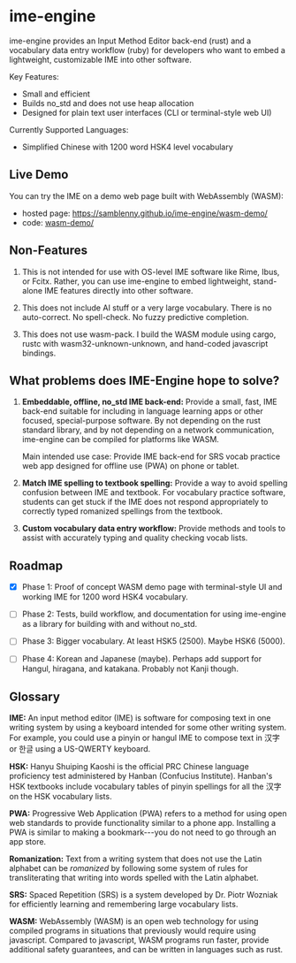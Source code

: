 # ime-engine

ime-engine provides an Input Method Editor back-end (rust) and a
vocabulary data entry workflow (ruby) for developers who want to embed a
lightweight, customizable IME into other software.

Key Features:
- Small and efficient
- Builds no_std and does not use heap allocation
- Designed for plain text user interfaces (CLI or terminal-style web UI)

Currently Supported Languages:
- Simplified Chinese with 1200 word HSK4 level vocabulary


## Live Demo

You can try the IME on a demo web page built with WebAssembly (WASM):
- hosted page: <https://samblenny.github.io/ime-engine/wasm-demo/>
- code: [wasm-demo/](wasm-demo/)


## Non-Features

1. This is not intended for use with OS-level IME software like Rime, Ibus,
   or Fcitx. Rather, you can use ime-engine to embed lightweight, stand-alone
   IME features directly into other software.

2. This does not include AI stuff or a very large vocabulary. There is no
   auto-correct. No spell-check. No fuzzy predictive completion.

3. This does not use wasm-pack. I build the WASM module using cargo, rustc with
   wasm32-unknown-unknown, and hand-coded javascript bindings.


## What problems does IME-Engine hope to solve?

1. **Embeddable, offline, no_std IME back-end:** Provide a small, fast, IME
   back-end suitable for including in language learning apps or other focused,
   special-purpose software. By not depending on the rust standard library, and
   by not depending on a network communication, ime-engine can be compiled for
   platforms like WASM.

   Main intended use case: Provide IME back-end for SRS vocab practice web app
   designed for offline use (PWA) on phone or tablet.

2. **Match IME spelling to textbook spelling:** Provide a way to avoid spelling
   confusion between IME and textbook. For vocabulary practice software,
   students can get stuck if the IME does not respond appropriately to
   correctly typed romanized spellings from the textbook.

3. **Custom vocabulary data entry workflow:** Provide methods and tools to
   assist with accurately typing and quality checking vocab lists.


## Roadmap

- [x] Phase 1: Proof of concept WASM demo page with terminal-style UI and
      working IME for 1200 word HSK4 vocabulary.
- [ ] Phase 2: Tests, build workflow, and documentation for using ime-engine as
      a library for building with and without no_std.
- [ ] Phase 3: Bigger vocabulary. At least HSK5 (2500). Maybe HSK6 (5000).
- [ ] Phase 4: Korean and Japanese (maybe). Perhaps add support for Hangul,
      hiragana, and katakana. Probably not Kanji though.


## Glossary

**IME:** An input method editor (IME) is software for composing text in one
writing system by using a keyboard intended for some other writing system. For
example, you could use a pinyin or hangul IME to compose text in 汉字 or 한글
using a US-QWERTY keyboard.

**HSK:** Hanyu Shuiping Kaoshi is the official PRC Chinese language proficiency
test administered by Hanban (Confucius Institute). Hanban's HSK textbooks
include vocabulary tables of pinyin spellings for all the 汉字 on the HSK
vocabulary lists.

**PWA:** Progressive Web Application (PWA) refers to a method for using open
web standards to provide functionality similar to a phone app. Installing a PWA
is similar to making a bookmark---you do not need to go through an app store.

**Romanization:** Text from a writing system that does not use the Latin
alphabet can be *romanized* by following some system of rules for transliterating
that writing into words spelled with the Latin alphabet.

**SRS:** Spaced Repetition (SRS) is a system developed by Dr. Piotr Wozniak for
efficiently learning and remembering large vocabulary lists.

**WASM:** WebAssembly (WASM) is an open web technology for using compiled
programs in situations that previously would require using javascript. Compared
to javascript, WASM programs run faster, provide additional safety guarantees,
and can be written in languages such as rust.
